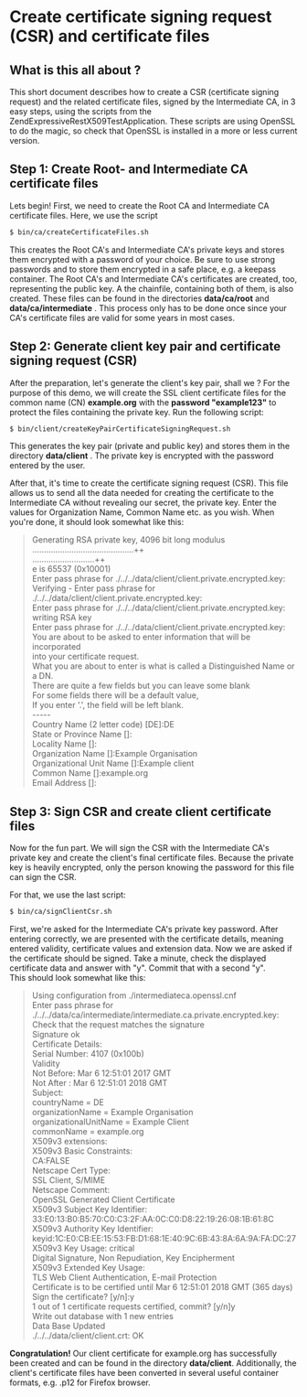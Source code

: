 Create certificate signing request (CSR) and certificate files
===============================================================
## What is this all about ?
This short document describes how to create a CSR (certificate signing request)
and the related certificate files, signed by the Intermediate CA, in 3 easy steps,
using the scripts from the ZendExpressiveRestX509TestApplication. These scripts are
using OpenSSL to do the magic, so check that OpenSSL is installed in a more or less
current version. 

## Step 1: Create Root- and Intermediate CA certificate files
Lets begin! First, we need to create the Root CA and Intermediate CA certificate files.
Here, we use the script

```bash
$ bin/ca/createCertificateFiles.sh
```
This creates the Root CA's and Intermediate CA's private keys and stores them encrypted
with a password of your choice. Be sure to use strong passwords and to store them
encrypted in a safe place, e.g. a keepass container. The Root CA's and Intermediate CA's
certificates are created, too, representing the public key. A the chainfile, containing 
both of them, is also created. These files can be found in the directories 
**data/ca/root** and **data/ca/intermediate** . This process only has to be done once since your CA's certificate
files are valid for some years in most cases. 

## Step 2: Generate client key pair and certificate signing request (CSR)
After the preparation, let's generate the client's key pair, shall we ? For the purpose
of this demo, we will create the SSL client certificate files for the common name (CN)
**example.org** with the **password "example123"** to protect the files containing the private
key. Run the following script:

```bash
$ bin/client/createKeyPairCertificateSigningRequest.sh
```

This generates the key pair (private and public key) and stores them in the directory
**data/client** . The private key is encrypted with the password entered by the user.

After that, it's time to create the certificate signing request (CSR). This file allows
us to send all the data needed for creating the certificate to the Intermediate CA without
revealing our secret, the private key. Enter the values for Organization Name, Common Name
etc. as you wish. When you're done, it should look somewhat like this:

> Generating RSA private key, 4096 bit long modulus  
> ............................................++  
> ...........................++  
> e is 65537 (0x10001)  
> Enter pass phrase for ./../../data/client/client.private.encrypted.key:  
> Verifying - Enter pass phrase for ./../../data/client/client.private.encrypted.key:  
> Enter pass phrase for ./../../data/client/client.private.encrypted.key:  
> writing RSA key  
> Enter pass phrase for ./../../data/client/client.private.encrypted.key:  
> You are about to be asked to enter information that will be incorporated  
> into your certificate request.  
> What you are about to enter is what is called a Distinguished Name or a DN.  
> There are quite a few fields but you can leave some blank  
> For some fields there will be a default value,  
> If you enter '.', the field will be left blank.  
> \-----  
> Country Name (2 letter code) [DE]:DE  
> State or Province Name []:  
> Locality Name []:  
> Organization Name []:Example Organisation  
> Organizational Unit Name []:Example client  
> Common Name []:example.org  
> Email Address []:  

## Step 3: Sign CSR and create client certificate files
Now for the fun part. We will sign the CSR with the Intermediate CA's private key and
create the client's final certificate files. Because the private key is heavily encrypted,
only the person knowing the password for this file can sign the CSR.

For that, we use the last script:

```bash
$ bin/ca/signClientCsr.sh
```

First, we're asked for the Intermediate CA's private key password. After entering correctly,
we are presented with the certificate details, meaning entered validity, certificate values
and extension data. Now we are asked if the certificate should be signed. Take a minute,
check the displayed certificate data and answer with "y". Commit that with a second "y".  
This should look somewhat like this:

> Using configuration from ./intermediateca.openssl.cnf  
> Enter pass phrase for ./../../data/ca/intermediate/intermediate.ca.private.encrypted.key:  
> Check that the request matches the signature  
> Signature ok  
> Certificate Details:  
>         Serial Number: 4107 (0x100b)  
>         Validity   
>             Not Before: Mar  6 12:51:01 2017 GMT  
>             Not After : Mar  6 12:51:01 2018 GMT  
>         Subject:  
>             countryName               = DE  
>             organizationName          = Example Organisation  
>             organizationalUnitName    = Example Client  
>             commonName                = example.org  
>         X509v3 extensions:  
>             X509v3 Basic Constraints:  
>                 CA:FALSE  
>             Netscape Cert Type:  
>                 SSL Client, S/MIME  
>             Netscape Comment:  
>                 OpenSSL Generated Client Certificate  
>             X509v3 Subject Key Identifier:  
>                 33:E0:13:B0:B5:70:C0:C3:2F:AA:0C:C0:D8:22:19:26:08:1B:61:8C  
>             X509v3 Authority Key Identifier:  
>                 keyid:1C:E0:CB:EE:15:53:FB:D1:68:1E:40:9C:6B:43:8A:6A:9A:FA:DC:27  
>             X509v3 Key Usage: critical  
>                 Digital Signature, Non Repudiation, Key Encipherment  
>             X509v3 Extended Key Usage:  
>                 TLS Web Client Authentication, E-mail Protection  
> Certificate is to be certified until Mar  6 12:51:01 2018 GMT (365 days)  
>  Sign the certificate? [y/n]:y  
>  1 out of 1 certificate requests certified, commit? [y/n]y  
>  Write out database with 1 new entries  
>  Data Base Updated  
>  ./../../data/client/client.crt: OK  

**Congratulation!** Our client certificate for example.org has successfully been created
and can be found in the directory **data/client**.
Additionally, the client's certificate files have been converted in several useful
container formats, e.g. .p12 for Firefox browser.